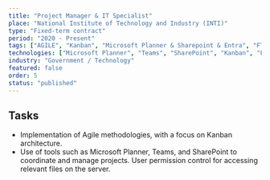 ```yaml
---
title: "Project Manager & IT Specialist"
place: "National Institute of Technology and Industry (INTI)"
type: "Fixed-term contract"
period: "2020 - Present"
tags: ["AGILE", "Kanban", "Microsoft Planner & Sharepoint & Entra", "FTP"]
technologies: ["Microsoft Planner", "Teams", "SharePoint", "Kanban", "FTP"]
industry: "Government / Technology"
featured: false
order: 5
status: "published"
---
```


## Tasks

- Implementation of Agile methodologies, with a focus on Kanban architecture.
- Use of tools such as Microsoft Planner, Teams, and SharePoint to coordinate and manage projects. User permission control for accessing relevant files on the server.